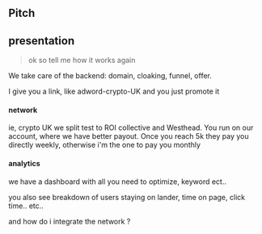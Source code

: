 ## Pitch





## presentation



> ok so tell me how it works again

We take care of the backend: domain, cloaking, funnel, offer.

I give you a link, like adword-crypto-UK and you just promote it



#### network

ie, crypto UK we split test to ROI collective and Westhead. You run on our account, where we have better payout. Once you reach 5k they pay you directly weekly, otherwise i'm the one to pay you monthly



#### analytics

we have a dashboard with all you need to optimize, keyword ect..

you also see breakdown of users staying on lander, time on page, click time.. etc..



and how do i integrate the network ? 



## 


